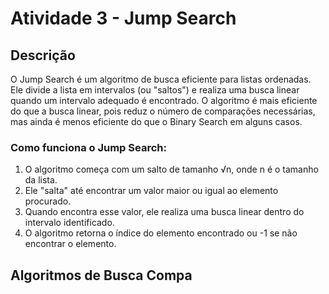 # Atividade 3 - Jump Search

## Descrição

O Jump Search é um algoritmo de busca eficiente para listas ordenadas. Ele divide a lista em intervalos (ou "saltos") e realiza uma busca linear quando um intervalo adequado é encontrado. O algoritmo é mais eficiente do que a busca linear, pois reduz o número de comparações necessárias, mas ainda é menos eficiente do que o Binary Search em alguns casos.

### Como funciona o Jump Search:
1. O algoritmo começa com um salto de tamanho √n, onde n é o tamanho da lista.
2. Ele "salta" até encontrar um valor maior ou igual ao elemento procurado.
3. Quando encontra esse valor, ele realiza uma busca linear dentro do intervalo identificado.
4. O algoritmo retorna o índice do elemento encontrado ou -1 se não encontrar o elemento.

## Algoritmos de Busca Compa
